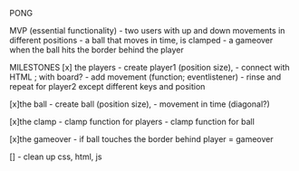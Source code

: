 PONG

MVP (essential functionality)
        - two users with up and down movements in different positions
        - a ball that moves in time, is clamped 
        - a gameover when the ball hits the border behind the player

MILESTONES
[x] the players
            - create player1 (position size), 
            - connect with HTML ; with board?
            - add movement (function; eventlistener)
            - rinse and repeat for player2 except different keys and position


[x]the ball
            - create ball (position size), 
            - movement in time (diagonal?)

[x]the clamp
            - clamp function for players
            - clamp function for ball

[x]the gameover
            - if ball touches the border behind player = gameover

[]  - clean up css, html, js
